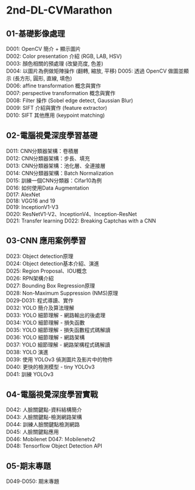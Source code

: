 # 2nd-DL-CVMarathon
## 01-基礎影像處理
D001: OpenCV 簡介 + 顯示圖片  
D002: Color presentation 介紹 (RGB, LAB, HSV)  
D003: 顏色相關的預處理 (改變亮度, 色差)  
D004: 以圖片為例做矩陣操作 (翻轉, 縮放, 平移)
D005: 透過 OpenCV 做圖並顯示 (長方形, 圓形, 直線, 填色)  
D006: affine transformation 概念與實作  
D007: perspective transformation 概念與實作  
D008: Filter 操作 (Sobel edge detect, Gaussian Blur)  
D009: SIFT 介紹與實作 (feature extractor)  
D010: SIFT 其他應用 (keypoint matching)  
## 02-電腦視覺深度學習基礎
D011: CNN分類器架構：卷積層  
D012: CNN分類器架構：步長、填充  
D013: CNN分類器架構：池化層、全連接層  
D014: CNN分類器架構：Batch Normalization  
D015: 訓練一個CNN分類器：Cifar10為例  
D016: 如何使用Data Augmentation  
D017: AlexNet  
D018: VGG16 and 19  
D019: InceptionV1-V3  
D020: ResNetV1-V2、InceptionV4、Inception-ResNet  
D021: Transfer learning
D022: Breaking Captchas with a CNN  
## 03-CNN 應用案例學習
D023: Object detection原理  
D024: Object detection基本介紹、演進  
D025: Region Proposal、IOU概念  
D026: RPN架構介紹  
D027: Bounding Box Regression原理  
D028: Non-Maximum Suppression (NMS)原理  
D029-D031: 程式導讀、實作  
D032: YOLO 簡介及算法理解  
D033: YOLO 細節理解 - 網路輸出的後處理  
D034: YOLO 細節理解 - 損失函數  
D035: YOLO 細節理解 - 損失函數程式碼解讀  
D036: YOLO 細節理解 - 網路架構  
D037: YOLO 細節理解 - 網路架構程式碼解讀  
D038: YOLO 演進  
D039: 使用 YOLOv3 偵測圖片及影片中的物件  
D040: 更快的檢測模型 - tiny YOLOv3  
D041: 訓練 YOLOv3  
## 04-電腦視覺深度學習實戰
D042: 人臉關鍵點-資料結構簡介  
D043: 人臉關鍵點-檢測網路架構  
D044: 訓練人臉關鍵點檢測網路  
D045: 人臉關鍵點應用  
D046: Mobilenet
D047: Ｍobilenetv2  
D048: Tensorflow Object Detection API  
## 05-期末專題
D049-D050: 期末專題
